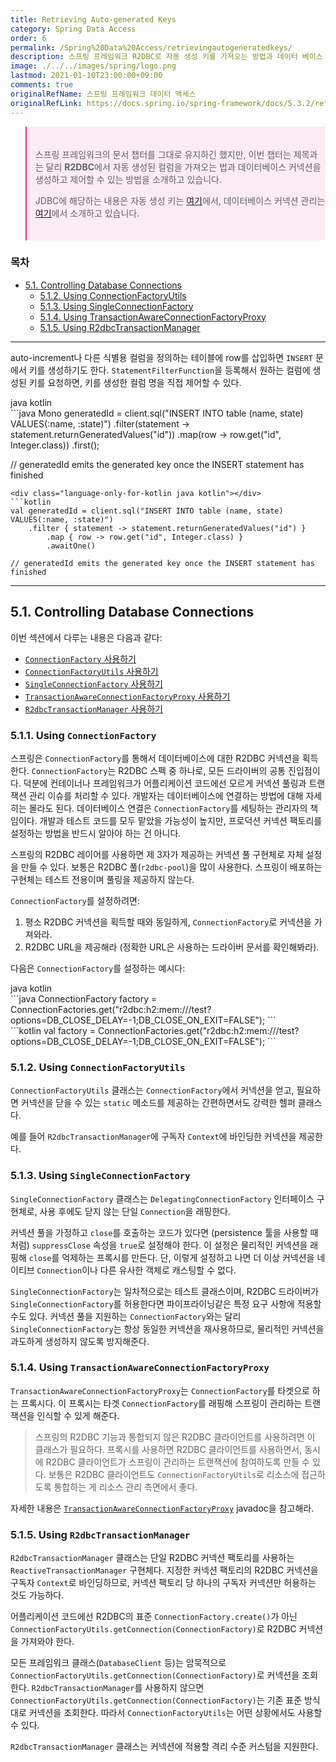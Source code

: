```yaml
---
title: Retrieving Auto-generated Keys
category: Spring Data Access
order: 6
permalink: /Spring%20Data%20Access/retrievingautogeneratedkeys/
description: 스프링 프레임워크 R2DBC로 자동 생성 키를 가져오는 방법과 데이터 베이스 커넥션을 제어하는 방법을 설명합니다.
image: ./../../images/spring/logo.png
lastmod: 2021-01-10T23:00:00+09:00
comments: true
originalRefName: 스프링 프레임워크 데이터 액세스
originalRefLink: https://docs.spring.io/spring-framework/docs/5.3.2/reference/html/data-access.html#r2dbc-auto-generated-keys
---
```

<script>defaultLanguages = ['java']</script>

<blockquote style="background-color: #fbebf3; border-color: #d63583; padding-top: 20px; padding-bottom: 20px;">
<p>스프링 프레임워크의 문서 챕터를 그대로 유지하긴 했지만, 이번 챕터는 제목과는 달리 <span style="font-weight: bold;">R2DBC</span>에서 자동 생성된 컬럼을 가져오는 법과 데이터베이스 커넥션을 생성하고 제어할 수 있는 방법을 소개하고 있습니다.</p>
<p>JDBC에 해당하는 내용은 자동 생성 키는 <a href="../dataaccesswithjdbc#337-retrieving-auto-generated-keys">여기</a>에서, 데이터베이스 커넥션 관리는 <a href="../dataaccesswithjdbc#34-controlling-database-connections">여기</a>에서 소개하고 있습니다.</p>
</blockquote>



### 목차

- [5.1. Controlling Database Connections](#51-controlling-database-connections)
  + [5.1.2. Using ConnectionFactoryUtils](#512-using-connectionfactoryutils)
  + [5.1.3. Using SingleConnectionFactory](#513-using-singleconnectionfactory)
  + [5.1.4. Using TransactionAwareConnectionFactoryProxy](#514-using-transactionawareconnectionfactoryproxy)
  + [5.1.5. Using R2dbcTransactionManager](#515-using-r2dbctransactionmanager)

---

auto-increment나 다른 식별용 컬럼을 정의하는 테이블에 row를 삽입하면 `INSERT` 문에서 키를 생성하기도 한다. `StatementFilterFunction`을 등록해서 원하는 컬럼에 생성된 키를 요청하면, 키를 생성한 컬럼 명을 직접 제어할 수 있다.

<div class="switch-language-wrapper java kotlin">
<span class="switch-language java">java</span>
<span class="switch-language kotlin">kotlin</span>
</div>
<div class="language-only-for-java java kotlin"></div>
```java
Mono<Integer> generatedId = client.sql("INSERT INTO table (name, state) VALUES(:name, :state)")
    .filter(statement -> statement.returnGeneratedValues("id"))
        .map(row -> row.get("id", Integer.class))
        .first();

// generatedId emits the generated key once the INSERT statement has finished
```
<div class="language-only-for-kotlin java kotlin"></div>
```kotlin
val generatedId = client.sql("INSERT INTO table (name, state) VALUES(:name, :state)")
    .filter { statement -> statement.returnGeneratedValues("id") }
        .map { row -> row.get("id", Integer.class) }
        .awaitOne()

// generatedId emits the generated key once the INSERT statement has finished
```

---

## 5.1. Controlling Database Connections

이번 섹션에서 다루는 내용은 다음과 같다:

- [`ConnectionFactory` 사용하기](#511-using-connectionfactory)
- [`ConnectionFactoryUtils` 사용하기](#512-using-connectionfactoryutils)
- [`SingleConnectionFactory` 사용하기](#513-using-singleconnectionfactory)
- [`TransactionAwareConnectionFactoryProxy` 사용하기](#514-using-transactionawareconnectionfactoryproxy)
- [`R2dbcTransactionManager` 사용하기](#515-using-r2dbctransactionmanager)

### 5.1.1. Using `ConnectionFactory`

스프링은 `ConnectionFactory`를 통해서 데이터베이스에 대한 R2DBC 커넥션을 획득한다. `ConnectionFactory`는 R2DBC 스펙 중 하나로, 모든 드라이버의 공통 진입점이다. 덕분에 컨테이너나 프레임워크가 어플리케이션 코드에선 모르게 커넥션 풀링과 트랜잭션 관리 이슈를 처리할 수 있다. 개발자는 데이터베이스에 연결하는 방법에 대해 자세히는 몰라도 된다. 데이터베이스 연결은 `ConnectionFactory`를 세팅하는 관리자의 책임이다. 개발과 테스트 코드를 모두 맡았을 가능성이 높지만, 프로덕션 커넥션 팩토리를 설정하는 방법을 반드시 알아야 하는 건 아니다.

스프링의 R2DBC 레이어를 사용하면 제 3자가 제공하는 커넥션 풀 구현체로 자체 설정을 만들 수 있다. 보통은 R2DBC 풀(`r2dbc-pool`)을 많이 사용한다. 스프링이 배포하는 구현체는 테스트 전용이며 풀링을 제공하지 않는다.

`ConnectionFactory`를 설정하려면:

1. 평소 R2DBC 커넥션을 획득할 때와 동일하게, `ConnectionFactory`로 커넥션을 가져와라.
2. R2DBC URL을 제공해라 (정확한 URL은 사용하는 드라이버 문서를 확인해봐라).

다음은 `ConnectionFactory`를 설정하는 예시다:

<div class="switch-language-wrapper java kotlin">
<span class="switch-language java">java</span>
<span class="switch-language kotlin">kotlin</span>
</div>
<div class="language-only-for-java java kotlin"></div>
```java
ConnectionFactory factory = ConnectionFactories.get("r2dbc:h2:mem:///test?options=DB_CLOSE_DELAY=-1;DB_CLOSE_ON_EXIT=FALSE");
```
<div class="language-only-for-kotlin java kotlin"></div>
```kotlin
val factory = ConnectionFactories.get("r2dbc:h2:mem:///test?options=DB_CLOSE_DELAY=-1;DB_CLOSE_ON_EXIT=FALSE");
```

### 5.1.2. Using `ConnectionFactoryUtils`

`ConnectionFactoryUtils` 클래스는 `ConnectionFactory`에서 커넥션을 얻고, 필요하면 커넥션을 닫을 수 있는 `static` 메소드를 제공하는 간편하면서도 강력한 헬퍼 클래스다.

예를 들어 `R2dbcTransactionManager`에 구독자 `Context`에 바인딩한 커넥션을 제공한다.

### 5.1.3. Using `SingleConnectionFactory`

`SingleConnectionFactory` 클래스는 `DelegatingConnectionFactory` 인터페이스 구현체로, 사용 후에도 닫지 않는 단일 `Connection`을 래핑한다.

커넥션 풀을 가정하고 `close`를 호출하는 코드가 있다면 (persistence 툴을 사용할 때 처럼) `suppressClose` 속성을 `true`로 설정해야 한다. 이 설정은 물리적인 커넥션을 래핑해 `close`를 억제하는 프록시를 만든다. 단, 이렇게 설정하고 나면 더 이상 커넥션을 네이티브 `Connection`이나 다른 유사한 객체로 캐스팅할 수 없다.

`SingleConnectionFactory`는 일차적으로는 테스트 클래스이며, R2DBC 드라이버가 `SingleConnectionFactory`를 허용한다면 파이프라이닝같은 특정 요구 사항에 적용할 수도 있다. 커넥션 풀을 지원하는 `ConnectionFactory`와는 달리 `SingleConnectionFactory`는 항상 동일한 커넥션을 재사용하므로, 물리적인 커넥션을 과도하게 생성하지 않도록 방지해준다.

### 5.1.4. Using `TransactionAwareConnectionFactoryProxy`

`TransactionAwareConnectionFactoryProxy`는 `ConnectionFactory`를 타겟으로 하는 프록시다. 이 프록시는 타겟 `ConnectionFactory`를 래핑해 스프링이 관리하는 트랜잭션을 인식할 수 있게 해준다.

> 스프링의 R2DBC 기능과 통합되지 않은 R2DBC 클라이언트를 사용하려면 이 클래스가 필요하다. 프록시를 사용하면 R2DBC 클라이언트를 사용하면서, 동시에 R2DBC 클라이언트가 스프링이 관리하는 트랜잭션에 참여하도록 만들 수 있다. 보통은 R2DBC 클라이언트도 `ConnectionFactoryUtils`로 리소스에 접근하도록 통합하는 게 리소스 관리 측면에서 좋다.
>

자세한 내용은 [`TransactionAwareConnectionFactoryProxy`](https://docs.spring.io/spring-framework/docs/5.3.2/javadoc-api/org/springframework/r2dbc/connection/TransactionAwareConnectionFactoryProxy.html) javadoc을 참고해라.

### 5.1.5. Using `R2dbcTransactionManager`

`R2dbcTransactionManager` 클래스는 단일 R2DBC 커넥션 팩토리를 사용하는 `ReactiveTransactionManager` 구현체다. 지정한 커넥션 팩토리의 R2DBC 커넥션을 구독자 `Context`로 바인딩하므로, 커넥션 팩토리 당 하나의 구독자 커넥션만 허용하는 것도 가능하다.

어플리케이션 코드에선 R2DBC의 표준 `ConnectionFactory.create()`가 아닌 `ConnectionFactoryUtils.getConnection(ConnectionFactory)`로 R2DBC 커넥션을 가져와야 한다.

모든 프레임워크 클래스(`DatabaseClient` 등)는 암묵적으로 `ConnectionFactoryUtils.getConnection(ConnectionFactory)`로 커넥션을 조회한다. `R2dbcTransactionManager`를 사용하지 않으면 `ConnectionFactoryUtils.getConnection(ConnectionFactory)`는 기존 표준 방식대로 커넥션을 조회한다. 따라서 `ConnectionFactoryUtils`는 어떤 상황에서도 사용할 수 있다.

`R2dbcTransactionManager` 클래스는 커넥션에 적용할 격리 수준 커스텀을 지원한다.